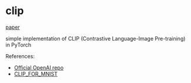 # clip

[paper](https://arxiv.org/abs/2103.00020)
[](https://ar5iv.labs.arxiv.org/html/2103.00020/assets/x1.png)

simple implementation of CLIP (Contrastive Language-Image Pre-training) in PyTorch

References:
- [Official OpenAI repo](https://github.com/openai/CLIP)
- [CLIP_FOR_MNIST](https://github.com/tianlinxu312/Everything-about-LLMs/blob/main/CLIP_for_MNIST.ipynb)
